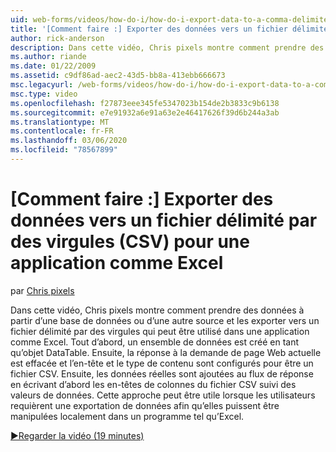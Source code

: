 ```yaml
---
uid: web-forms/videos/how-do-i/how-do-i-export-data-to-a-comma-delimited-csv-file-for-an-application-like-excel
title: '[Comment faire :] Exporter des données vers un fichier délimité par des virgules (CSV) pour une application comme Excel | Microsoft Docs'
author: rick-anderson
description: Dans cette vidéo, Chris pixels montre comment prendre des données à partir d’une base de données ou d’une autre source et les exporter vers un fichier délimité par des virgules qui peut être utilisé dans une application Li...
ms.author: riande
ms.date: 01/22/2009
ms.assetid: c9df86ad-aec2-43d5-bb8a-413ebb666673
msc.legacyurl: /web-forms/videos/how-do-i/how-do-i-export-data-to-a-comma-delimited-csv-file-for-an-application-like-excel
msc.type: video
ms.openlocfilehash: f27873eee345fe5347023b154de2b3833c9b6138
ms.sourcegitcommit: e7e91932a6e91a63e2e46417626f39d6b244a3ab
ms.translationtype: MT
ms.contentlocale: fr-FR
ms.lasthandoff: 03/06/2020
ms.locfileid: "78567899"
---
```

# <a name="how-do-i-export-data-to-a-comma-delimited-csv-file-for-an-application-like-excel"></a>[Comment faire :] Exporter des données vers un fichier délimité par des virgules (CSV) pour une application comme Excel

par [Chris pixels](https://twitter.com/chrispels)

Dans cette vidéo, Chris pixels montre comment prendre des données à partir d’une base de données ou d’une autre source et les exporter vers un fichier délimité par des virgules qui peut être utilisé dans une application comme Excel. Tout d’abord, un ensemble de données est créé en tant qu’objet DataTable. Ensuite, la réponse à la demande de page Web actuelle est effacée et l’en-tête et le type de contenu sont configurés pour être un fichier CSV. Ensuite, les données réelles sont ajoutées au flux de réponse en écrivant d’abord les en-têtes de colonnes du fichier CSV suivi des valeurs de données. Cette approche peut être utile lorsque les utilisateurs requièrent une exportation de données afin qu’elles puissent être manipulées localement dans un programme tel qu’Excel.

[&#9654;Regarder la vidéo (19 minutes)](https://channel9.msdn.com/Blogs/ASP-NET-Site-Videos/how-do-i-export-data-to-a-comma-delimited-csv-file-for-an-application-like-excel)
